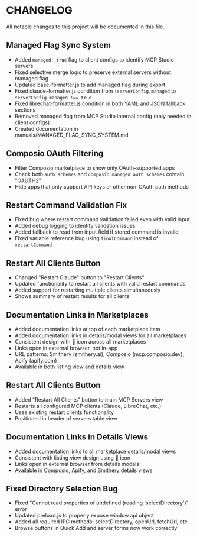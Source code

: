 # CHANGELOG

All notable changes to this project will be documented in this file.

## Managed Flag Sync System
- Added `managed: true` flag to client configs to identify MCP Studio servers
- Fixed selective merge logic to preserve external servers without managed flag
- Updated base-formatter.js to add managed flag during export
- Fixed claude-formatter.js condition from `!serverConfig.managed` to `serverConfig.managed !== true`
- Fixed librechat-formatter.js condition in both YAML and JSON fallback sections
- Removed managed flag from MCP Studio internal config (only needed in client configs)
- Created documentation in manuals/MANAGED_FLAG_SYNC_SYSTEM.md

## Composio OAuth Filtering
- Filter Composio marketplace to show only OAuth-supported apps
- Check both `auth_schemes` and `composio_managed_auth_schemes` contain "OAUTH2"
- Hide apps that only support API keys or other non-OAuth auth methods

## Restart Command Validation Fix
- Fixed bug where restart command validation failed even with valid input
- Added debug logging to identify validation issues
- Added fallback to read from input field if stored command is invalid
- Fixed variable reference bug using `finalCommand` instead of `restartCommand`

## Restart All Clients Button
- Changed "Restart Claude" button to "Restart Clients" 
- Updated functionality to restart all clients with valid restart commands
- Added support for restarting multiple clients simultaneously
- Shows summary of restart results for all clients

## Documentation Links in Marketplaces
- Added documentation links at top of each marketplace item
- Added documentation links in details/modal views for all marketplaces
- Consistent design with 📖 icon across all marketplaces
- Links open in external browser, not in-app
- URL patterns: Smithery (smithery.ai), Composio (mcp.composio.dev), Apify (apify.com)
- Available in both listing view and details view

## Restart All Clients Button
- Added "Restart All Clients" button to main MCP Servers view
- Restarts all configured MCP clients (Claude, LibreChat, etc.)
- Uses existing restart clients functionality
- Positioned in header of servers table view

## Documentation Links in Details Views
- Added documentation links to all marketplace details/modal views
- Consistent with listing view design using 📖 icon
- Links open in external browser from details modals
- Available in Composio, Apify, and Smithery details views

## Fixed Directory Selection Bug
- Fixed "Cannot read properties of undefined (reading 'selectDirectory')" error
- Updated preload.js to properly expose window.api object
- Added all required IPC methods: selectDirectory, openUrl, fetchUrl, etc.
- Browse buttons in Quick Add and server forms now work correctly
